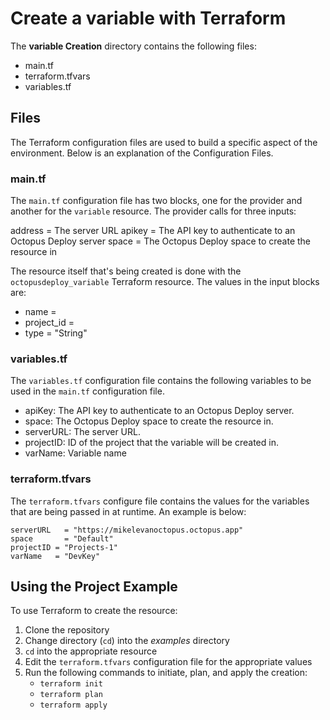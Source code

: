 # Create a variable with Terraform

The **variable Creation** directory contains the following files:

  - main.tf
  - terraform.tfvars
  - variables.tf

## Files

The Terraform configuration files are used to build a specific aspect of the environment. Below is an explanation of the Configuration Files.

### main.tf

The `main.tf` configuration file has two blocks, one for the provider and another for the `variable` resource. The provider calls for three inputs:

  address = The server URL
  apikey  = The API key to authenticate to an Octopus Deploy server
  space   = The Octopus Deploy space to create the resource in

The resource itself that's being created is done with the `octopusdeploy_variable` Terraform resource. The values in the input blocks are:

  - name       =
  - project_id =
  - type       = "String"

### variables.tf

The `variables.tf` configuration file contains the following variables to be used in the `main.tf` configuration file.

  - apiKey: The API key to authenticate to an Octopus Deploy server.
  - space: The Octopus Deploy space to create the resource in.
  - serverURL: The server URL.
  - projectID: ID of the project that the variable will be created in.
  - varName: Variable name

### terraform.tfvars

The `terraform.tfvars` configure file contains the values for the variables that are being passed in at runtime. An example is below:

```
serverURL   = "https://mikelevanoctopus.octopus.app"
space       = "Default"
projectID = "Projects-1"
varName   = "DevKey"
```

## Using the Project Example

To use Terraform to create the resource:

1. Clone the repository
2. Change directory (`cd`) into the *examples* directory
3. `cd` into the appropriate resource 
4. Edit the `terraform.tfvars` configuration file for the appropriate values
5. Run the following commands to initiate, plan, and apply the creation:
   - `terraform init`
   - `terraform plan`
   - `terraform apply`